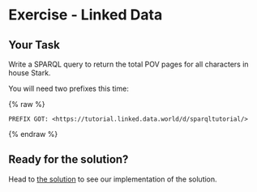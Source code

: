 # Exercise - Linked Data

## Your Task

Write a SPARQL query to return the total POV pages for all characters in house Stark.

You will need two prefixes this time:

{% raw  %}
~~~~
PREFIX GOT: <https://tutorial.linked.data.world/d/sparqltutorial/>
~~~~
{% endraw  %}


## Ready for the solution?
Head to [the solution](./exercise_LDT_solution.md) to see our implementation of the solution.
